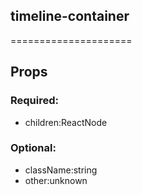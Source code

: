 
## timeline-container
=====================
## Props


### Required:
 - children:ReactNode

### Optional:
 - className:string
 - other:unknown